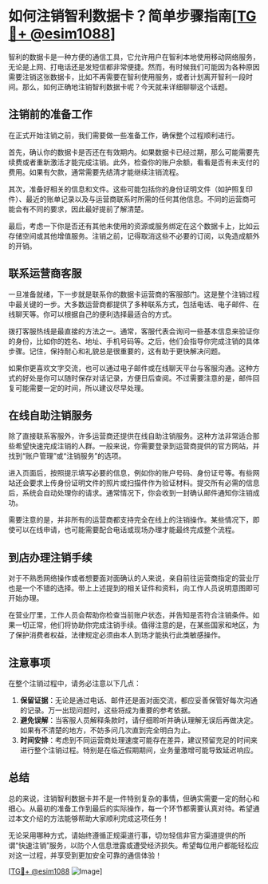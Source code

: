 # 如何注销智利数据卡？简单步骤指南[[TG💪+ @esim1088](https://t.me/s/esim1088)]

智利的数据卡是一种方便的通信工具，它允许用户在智利本地使用移动网络服务，无论是上网、打电话还是发短信都非常便捷。然而，有时候我们可能因为各种原因需要注销这张数据卡，比如不再需要在智利使用服务，或者计划离开智利一段时间。那么，如何正确地注销智利数据卡呢？今天就来详细聊聊这个话题。

## 注销前的准备工作

在正式开始注销之前，我们需要做一些准备工作，确保整个过程顺利进行。

首先，确认你的数据卡是否还在有效期内。如果数据卡已经过期，那么可能需要先续费或者重新激活才能完成注销。此外，检查你的账户余额，看看是否有未支付的费用。如果有欠款，通常需要先结清才能继续注销流程。

其次，准备好相关的信息和文件。这些可能包括你的身份证明文件（如护照复印件）、最近的账单记录以及与运营商联系时所需的任何其他信息。不同的运营商可能会有不同的要求，因此最好提前了解清楚。

最后，考虑一下你是否还有其他未使用的资源或服务绑定在这个数据卡上，比如云存储空间或其他增值服务。注销之前，记得取消这些不必要的订阅，以免造成额外的开销。

## 联系运营商客服

一旦准备就绪，下一步就是联系你的数据卡运营商的客服部门。这是整个注销过程中最关键的一步。大多数运营商都提供了多种联系方式，包括电话、电子邮件、在线聊天等。你可以根据自己的便利选择最适合的方式。

拨打客服热线是最直接的方法之一。通常，客服代表会询问一些基本信息来验证你的身份，比如你的姓名、地址、手机号码等。之后，他们会指导你完成注销的具体步骤。记住，保持耐心和礼貌总是很重要的，这有助于更快解决问题。

如果你更喜欢文字交流，也可以通过电子邮件或在线聊天平台与客服沟通。这种方式的好处是你可以随时保存对话记录，方便日后查阅。不过需要注意的是，邮件回复可能需要一定的时间，所以建议尽早处理。

## 在线自助注销服务

除了直接联系客服外，许多运营商还提供在线自助注销服务。这种方法非常适合那些希望快速完成注销的人群。一般来说，你需要登录到运营商提供的官方网站，并找到“账户管理”或“注销服务”的选项。

进入页面后，按照提示填写必要的信息，例如你的账户号码、身份证号等。有些网站还会要求上传身份证明文件的照片或扫描件作为验证材料。提交所有必需的信息后，系统会自动处理你的请求。通常情况下，你会收到一封确认邮件通知你注销成功。

需要注意的是，并非所有的运营商都支持完全在线上的注销操作。某些情况下，即使可以在线申请，也可能需要配合电话或现场办理才能最终完成整个流程。

## 到店办理注销手续

对于不熟悉网络操作或者想要面对面确认的人来说，亲自前往运营商指定的营业厅也是一个不错的选择。带上上述提到的相关证件和资料，向工作人员说明意图即可开始办理。

在营业厅里，工作人员会帮助你检查当前账户状态，并告知是否符合注销条件。如果一切正常，他们将协助你完成注销手续。值得注意的是，在某些国家和地区，为了保护消费者权益，法律规定必须由本人到场才能执行此类敏感操作。

## 注意事项

在整个注销过程中，请务必注意以下几点：

1. **保留证据**：无论是通过电话、邮件还是面对面交流，都应妥善保管好每次沟通的记录。万一出现问题时，这些将成为重要的参考依据。
2. **避免误解**：当客服人员解释条款时，请仔细聆听并确认理解无误后再做决定。如果有不清楚的地方，不妨多问几次直到完全明白为止。
3. **时间安排**：考虑到不同运营商处理速度可能存在差异，建议预留充足的时间来进行整个注销过程。特别是在临近假期期间，业务量激增可能导致延迟响应。

## 总结

总的来说，注销智利数据卡并不是一件特别复杂的事情，但确实需要一定的耐心和细心。从最初的准备工作到最后的实际操作，每一个环节都需要认真对待。希望通过本文介绍的方法能够帮助大家顺利完成这项任务！

无论采用哪种方式，请始终遵循正规渠道行事，切勿轻信非官方渠道提供的所谓“快速注销”服务，以防个人信息泄露或遭受经济损失。希望每位用户都能轻松应对这一过程，并享受到更加安全可靠的通信体验！

[[TG💪+ @esim1088](https://t.me/s/esim1088) ![Image](https://i.postimg.cc/4NQfJmqS/Snipaste-2025-05-13-00-14-12.png)]